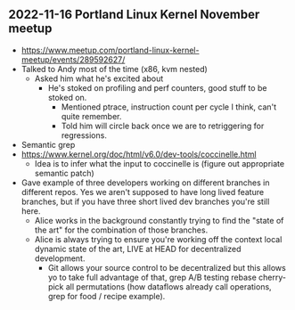 ## 2022-11-16 Portland Linux Kernel November meetup

- https://www.meetup.com/portland-linux-kernel-meetup/events/289592627/
- Talked to Andy most of the time (x86, kvm nested)
  - Asked him what he's excited about
    - He's stoked on profiling and perf counters, good stuff to be stoked on.
      - Mentioned ptrace, instruction count per cycle I think, can't quite remember.
      - Told him will circle back once we are to retriggering for regressions.
- Semantic grep
- https://www.kernel.org/doc/html/v6.0/dev-tools/coccinelle.html
  - Idea is to infer what the input to coccinelle is (figure out appropriate semantic patch)
- Gave example of three developers working on different branches in different repos.
  Yes we aren't supposed to have long lived feature branches, but if you have three
  short lived dev branches you're still here.
  - Alice works in the background constantly trying to find the "state of the art"
    for the combination of those branches.
  - Alice is always trying to ensure you're working off the context local dynamic
    state of the art, LIVE at HEAD for decentralized development.
    - Git allows your source control to be decentralized but this allows yo
      to take full advantage of that, grep A/B testing rebase cherry-pick all
      permutations (how dataflows already call operations, grep for food / recipe
      example).